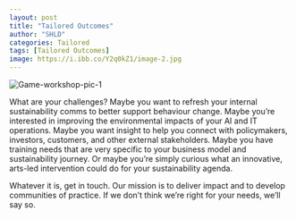```yaml
---
layout: post
title: "Tailored Outcomes"
author: "SHLD"
categories: Tailored 
tags: [Tailored Outcomes]
image: https://i.ibb.co/Y2q0kZ1/image-2.jpg
---
```


<img src="https://i.ibb.co/vBjv8tB/Game-workshop-pic-1.jpg" alt="Game-workshop-pic-1" border="0">

What are your challenges? Maybe you want to refresh your internal sustainability comms to better support behaviour change. Maybe you’re interested in improving the environmental impacts of your AI and IT operations. Maybe you want insight to help you connect with policymakers, investors, customers, and other external stakeholders. Maybe you have training needs that are very specific to your business model and sustainability journey. Or maybe you’re simply curious what an innovative, arts-led intervention could do for your sustainability agenda.

Whatever it is, get in touch. Our mission is to deliver impact and to develop communities of practice. If we don’t think we’re right for your needs, we’ll say so.
